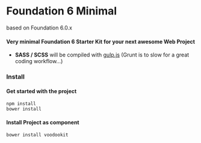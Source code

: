 # Foundation 6 Minimal
based on Foundation 6.0.x

#### Very minimal Foundation 6 Starter Kit for your next awesome Web Project

* **SASS / SCSS** will be compiled with [gulp.js](http://www.gulpjs.com) (Grunt is to slow for a great coding workflow...)

### Install

#### Get started with the project

```
npm install
bower install
```

#### Install Project as component

```
bower install voodookit
```